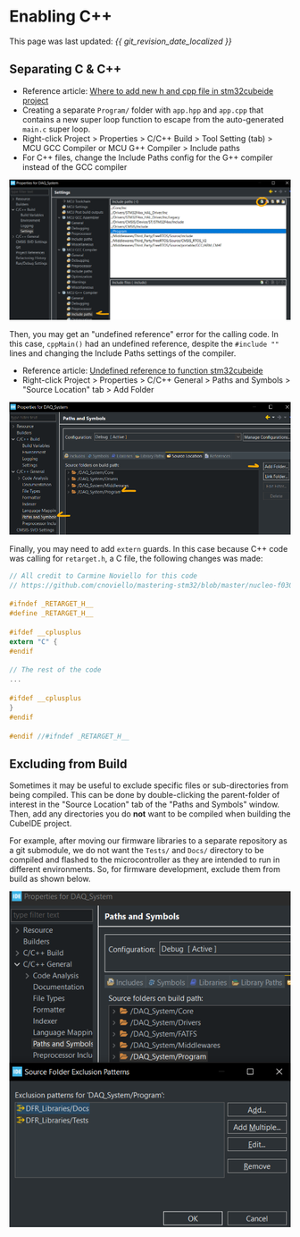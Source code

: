 # Enabling C++

This page was last updated: *{{ git_revision_date_localized }}*

## Separating C & C++
- Reference article: [Where to add new h and cpp file in stm32cubeide project](https://stackoverflow.com/questions/68306194/where-to-add-new-h-and-cpp-file-in-stm32cubeide-project)
- Creating a separate `Program/` folder with `app.hpp` and `app.cpp` that contains a new super loop function to escape from the auto-generated `main.c` super loop.
- Right-click Project > Properties > C/C++ Build > Tool Setting (tab) > MCU GCC Compiler or MCU G++ Compiler > Include paths
- For C++ files, change the Include Paths config for the G++ compiler instead of the GCC compiler

![image](./images/settings_custom_folder.png)

Then, you may get an "undefined reference" error for the calling code. In this case, `cppMain()` had an undefined reference, despite the `#include ""` lines and changing the Include Paths settings of the compiler.
- Reference article: [Undefined reference to function stm32cubeide](https://pcbartists.com/firmware/stm32-firmware/undefined-reference-to-function-stm32-cubeide-solution/)
- Right-click Project > Properties > C/C++ General > Paths and Symbols > "Source Location" tab > Add Folder

![image](./images/settings_custom_folder_undefined_references.png)

Finally, you may need to add `extern` guards. In this case because C++ code was calling for `retarget.h`, a C file, the following changes was made:
```C
// All credit to Carmine Noviello for this code
// https://github.com/cnoviello/mastering-stm32/blob/master/nucleo-f030R8/system/include/retarget/retarget.h

#ifndef _RETARGET_H__
#define _RETARGET_H__

#ifdef __cplusplus
extern "C" {
#endif

// The rest of the code
...

#ifdef __cplusplus
}
#endif

#endif //#ifndef _RETARGET_H__
```

## Excluding from Build

Sometimes it may be useful to exclude specific files or sub-directories from being compiled. This can be done by double-clicking the parent-folder of interest in the "Source Location" tab of the "Paths and Symbols" window. Then, add any directories you do **not** want to be compiled when building the CubeIDE project.

For example, after moving our firmware libraries to a separate repository as a git submodule, we do not want the `Tests/` and `Docs/` directory to be compiled and flashed to the microcontroller as they are intended to run in different environments. So, for firmware development, exclude them from build as shown below.

![Excluding folders from build](./images/folder-build-exclusion.png)
